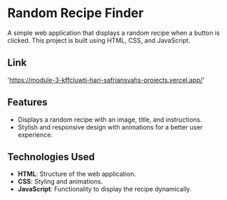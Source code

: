 # Random Recipe Finder

A simple web application that displays a random recipe when a button is clicked. This project is built using HTML, CSS, and JavaScript.

## Link

'https://module-3-kffcluwti-hari-safriansyahs-projects.vercel.app/'

## Features

- Displays a random recipe with an image, title, and instructions.
- Stylish and responsive design with animations for a better user experience.

## Technologies Used

- **HTML**: Structure of the web application.
- **CSS**: Styling and animations.
- **JavaScript**: Functionality to display the recipe dynamically.